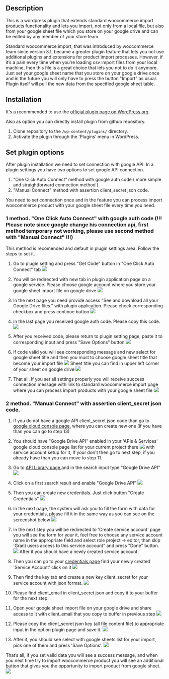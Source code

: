 ## Description

This is a wordpress plugin that extends standard woocommerce import products functionality and lets you import, not only from a local file, but also from your google sheet file which you store on your google drive and can be edited by any member of your store team.

Standard woocommerce import, that was introduced by woocommerce team since version 3.1, became a greater plugin feature that lets you not use additional plugins and extensions for product import processes. However, if it’s a pain every time when you’re loading csv import files from your local machine, then this file is a great choice that lets you not to do it anymore. Just set your google sheet name that you store on your google drive once and in the future you will only have to press the button "Import" as usual. Plugin itself will pull the new data from the specified google sheet table.

## Installation
It's a recommended to use the [official plugin page on WordPress.org](https://wordpress.org/plugins/import-products-from-gsheet-for-woo-importer/).

Also as option you can directly install plugin from github repository.
1. Clone repository to the `/wp-content/plugins/` directory.
2. Activate the plugin through the 'Plugins' menu in WordPress.


## Set plugin options

After plugin installation we need to set connection with google API. In a plugin settings you have two options to set google API connection.
1. "One Click Auto Connect" method with google auth code ( more simple and straightforward connection method ).
2. "Manual Connect" method with assertion client_secret json code.


You need to set connection once and in the feature you can process import woocommerce product with your google sheet file every time you need.

### 1 method. "One Click Auto Connect" with google auth code (!!! Please note since google change his connection api, first method  temporary not working, please use second method with "Manual Connect" !!!)

This method is recomended and default in plugin settings area. Follow the steps to set it.

1. Go to plugin setting and press "Get Code" button in "One Click Auto Connect" tab ![](assets/images/screenshot-12.png)

2. You will be redirected with new tab in plugin application page on a google service. Please choose google account where you store your google sheet import file on google drive ![](assets/images/screenshot-13.png)

3. In the next page you need provide access "See and download all your Google Drive files." with plugin application. Please check corresponding checkbox and press continue button ![](assets/images/screenshot-14.png)

4. In the last page you received google auth code. Please copy this code.![](assets/images/screenshot-15.png)

5. After you received code, please return to plugin setting page, paste it to corresponding input and press "Save Options" button.![](assets/images/screenshot-16.png)

6. If code valid you will see corresponding message and new select for google sheet title and then you must to choose google sheet title that become your import file ![](assets/images/screenshot-17.png) Sheet title you can find in upper left corner of your sheet on google drive ![](assets/images/screenshot-18.png) 

7. That all. If you set all settings properly you will receive success connection message with link to standard woocommerce import page where you can process import products with your google sheet file ![](assets/images/screenshot-19.png)


### 2 method. "Manual Connect" with assertion client_secret json code.

1. If you do not have a google API client_secret json code than go to [google cloud console page.](https://console.developers.google.com) where you can create new one (if you have than you can go to step 13)

2. You should have "Google Drive API" enabled in your 'APIs & Services' google cloud console page list for your current project there ![](assets/images/screenshot-1.png) with service account setup for it, If your don't then go to next step, if you already have than you can move to step 11.

5. Go to [API Library page ](https://console.cloud.google.com/apis/library) and in the search input type "Google Drive API" ![](assets/images/screenshot-2.png) 

6. Click on a first search result and enable "Google Drive API" ![](assets/images/screenshot-3.png)

7. Then you can create new credentials.  Just click button "Create Сredentials" ![](assets/images/screenshot-5.png)

9. In the next page, the system  will ask you to fill the form with data for your credentials, please fill it in the same way as you can see on the screenshot below ![](assets/images/screenshot-6.png)

10. In the next step you will be redirected to 'Create service account' page you will see the form for your it, feel free to choose any service account name in the appropriate field and select role project -> editor, than skip 'Grant users access to this service account" and press "Done" button. ![](assets/images/screenshot-7.png) After it you should have a newly created service account.

11. Then you can go to your [credentials page](https://console.cloud.google.com/apis/credentials) find your newly created 'Service Account' click on it ![](assets/images/screenshot-8.png)

12. Then find the key tab and create a new key client_secret for your service account with json format. ![](assets/images/screenshot-9.png)

13. Please find client_email in client_secret json and copy it to your buffer for the next step.

14. Open your google sheet import file on your google drive and share access to it with client_email that you copy to buffer in previous step ![](assets/images/screenshot-10.png)

12. Please copy the client_secret json key (all file content file) to appropriate input in the option plugin page and save it. ![](assets/images/screenshot-11.png)

15. After it, you should see select with google sheets list for your import, pick one of them and press 'Save Options'. ![](assets/images/screenshot-12.png)

That’s all, if you set valid data you will see a success message, and when you next time try to import woocommerce product you will see an additional button that gives you the opportunity to import product from google sheet. ![](assets/images/screenshot-4.png)
